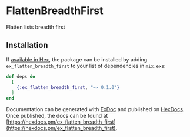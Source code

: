 # FlattenBreadthFirst

Flatten lists breadth first

## Installation

If [available in Hex](https://hex.pm/docs/publish), the package can be installed
by adding `ex_flatten_breadth_first` to your list of dependencies in `mix.exs`:

```elixir
def deps do
  [
    {:ex_flatten_breadth_first, "~> 0.1.0"}
  ]
end
```

Documentation can be generated with [ExDoc](https://github.com/elixir-lang/ex_doc)
and published on [HexDocs](https://hexdocs.pm). Once published, the docs can
be found at [https://hexdocs.pm/ex_flatten_breadth_first](https://hexdocs.pm/ex_flatten_breadth_first).

